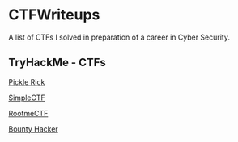 # CTFWriteups
A list of CTFs I solved in preparation of a career in Cyber Security.

## TryHackMe - CTFs

  [Pickle Rick](https://rootissh.in/tryhackme-pickle-rick-ctf-writeup-fc690b7144d3)

  [SimpleCTF](https://rootissh.in/tryhackme-simple-ctf-writeup-1662f3151357)

  [RootmeCTF](https://rootissh.in/tryhackme-rootme-ctf-writeup-b08d46ab7880)

  [Bounty Hacker](https://rootissh.in/tryhackme-bountyhacker-room-8efcaddfb0a3)
